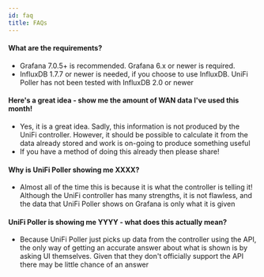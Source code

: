 ```yaml
---
id: faq
title: FAQs
---
```


#### What are the requirements?
- Grafana 7.0.5+ is recommended. Grafana 6.x or newer is required.
- InfluxDB 1.7.7 or newer is needed, if you choose to use InfluxDB.
UniFi Poller has not been tested with InfluxDB 2.0 or newer


#### Here's a great idea - show me the amount of WAN data I've used this month!

- Yes, it is a great idea. Sadly, this information is not produced by the UniFi controller. However, it should be possible to calculate it from the data already stored and work is on-going to produce something useful
- If you have a method of doing this already then please share!

#### Why is UniFi Poller showing me XXXX?

- Almost all of the time this is because it is what the controller is telling it! Although the UniFi controller has many strengths, it is not flawless, and the data that UniFi Poller shows on Grafana is only what it is given

#### UniFi Poller is showing me YYYY - what does this actually mean?

- Because UniFi Poller just picks up data from the controller using the API, the only way of getting an accurate answer about what is shown is by asking UI themselves. Given that they don't officially support the API there may be little chance of an answer
